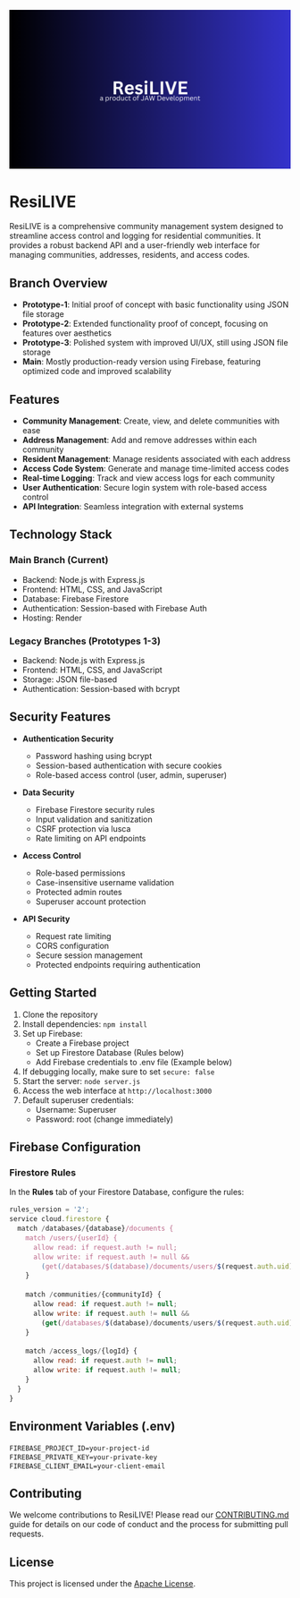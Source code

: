 ![ResiLIVE](ResiLIVE_Neat_Logo.png)

# ResiLIVE

ResiLIVE is a comprehensive community management system designed to streamline access control and logging for residential communities. It provides a robust backend API and a user-friendly web interface for managing communities, addresses, residents, and access codes.

## Branch Overview

- **Prototype-1**: Initial proof of concept with basic functionality using JSON file storage
- **Prototype-2**: Extended functionality proof of concept, focusing on features over aesthetics
- **Prototype-3**: Polished system with improved UI/UX, still using JSON file storage
- **Main**: Mostly production-ready version using Firebase, featuring optimized code and improved scalability

## Features

- **Community Management**: Create, view, and delete communities with ease
- **Address Management**: Add and remove addresses within each community
- **Resident Management**: Manage residents associated with each address
- **Access Code System**: Generate and manage time-limited access codes
- **Real-time Logging**: Track and view access logs for each community
- **User Authentication**: Secure login system with role-based access control
- **API Integration**: Seamless integration with external systems

## Technology Stack

### Main Branch (Current)
- Backend: Node.js with Express.js
- Frontend: HTML, CSS, and JavaScript
- Database: Firebase Firestore
- Authentication: Session-based with Firebase Auth
- Hosting: Render

### Legacy Branches (Prototypes 1-3)
- Backend: Node.js with Express.js
- Frontend: HTML, CSS, and JavaScript
- Storage: JSON file-based
- Authentication: Session-based with bcrypt

## Security Features

- **Authentication Security**
  - Password hashing using bcrypt
  - Session-based authentication with secure cookies
  - Role-based access control (user, admin, superuser)

- **Data Security**
  - Firebase Firestore security rules
  - Input validation and sanitization
  - CSRF protection via lusca
  - Rate limiting on API endpoints

- **Access Control**
  - Role-based permissions
  - Case-insensitive username validation
  - Protected admin routes
  - Superuser account protection

- **API Security**
  - Request rate limiting
  - CORS configuration
  - Secure session management
  - Protected endpoints requiring authentication

## Getting Started

1. Clone the repository
2. Install dependencies: `npm install`
3. Set up Firebase:
   - Create a Firebase project
   - Set up Firestore Database (Rules below)
   - Add Firebase credentials to .env file (Example below)
4. If debugging locally, make sure to set `secure: false`
5. Start the server: `node server.js`
6. Access the web interface at `http://localhost:3000`
7. Default superuser credentials:
   - Username: Superuser
   - Password: root (change immediately)

## Firebase Configuration

### Firestore Rules

In the **Rules** tab of your Firestore Database, configure the rules:

```javascript
rules_version = '2';
service cloud.firestore {
  match /databases/{database}/documents {
    match /users/{userId} {
      allow read: if request.auth != null;
      allow write: if request.auth != null && 
        (get(/databases/$(database)/documents/users/$(request.auth.uid)).data.role == 'admin');
    }
    
    match /communities/{communityId} {
      allow read: if request.auth != null;
      allow write: if request.auth != null && 
        (get(/databases/$(database)/documents/users/$(request.auth.uid)).data.role == 'admin');
    }
    
    match /access_logs/{logId} {
      allow read: if request.auth != null;
      allow write: if request.auth != null;
    }
  }
}
```

## Environment Variables (.env)

```env
FIREBASE_PROJECT_ID=your-project-id
FIREBASE_PRIVATE_KEY=your-private-key
FIREBASE_CLIENT_EMAIL=your-client-email
```

## Contributing

We welcome contributions to ResiLIVE! Please read our [CONTRIBUTING.md](CONTRIBUTING.md) guide for details on our code of conduct and the process for submitting pull requests.

## License

This project is licensed under the [Apache License](LICENSE).

